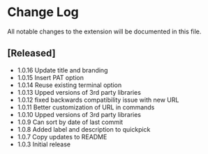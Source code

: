 # Change Log

All notable changes to the extension will be documented in this file.


## [Released]

- 1.0.16 Update title and branding
- 1.0.15 Insert PAT option
- 1.0.14 Reuse existing terminal option
- 1.0.13 Upped versions of 3rd party libraries
- 1.0.12 fixed backwards compatibility issue with new URL
- 1.0.11 Better customization of URL in commands
- 1.0.10 Upped versions of 3rd party libraries
- 1.0.9 Can sort by date of last commit
- 1.0.8 Added label and description to quickpick
- 1.0.7 Copy updates to README
- 1.0.3 Initial release
